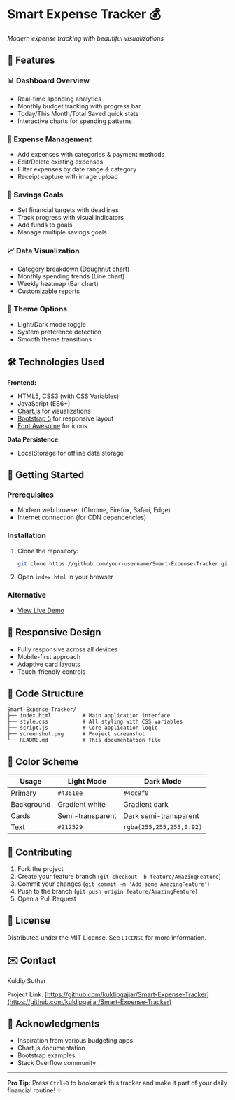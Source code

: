 # Smart Expense Tracker 💰 
*Modern expense tracking with beautiful visualizations*

## 🌟 Features

### 📊 Dashboard Overview
- Real-time spending analytics
- Monthly budget tracking with progress bar
- Today/This Month/Total Saved quick stats
- Interactive charts for spending patterns

### 💸 Expense Management
- Add expenses with categories & payment methods
- Edit/Delete existing expenses
- Filter expenses by date range & category
- Receipt capture with image upload

### 🎯 Savings Goals
- Set financial targets with deadlines
- Track progress with visual indicators
- Add funds to goals
- Manage multiple savings goals

### 📈 Data Visualization
- Category breakdown (Doughnut chart)
- Monthly spending trends (Line chart)
- Weekly heatmap (Bar chart)
- Customizable reports

### 🎨 Theme Options
- Light/Dark mode toggle
- System preference detection
- Smooth theme transitions

## 🛠️ Technologies Used

**Frontend:**
- HTML5, CSS3 (with CSS Variables)
- JavaScript (ES6+)
- [Chart.js](https://www.chartjs.org/) for visualizations
- [Bootstrap 5](https://getbootstrap.com/) for responsive layout
- [Font Awesome](https://fontawesome.com/) for icons

**Data Persistence:**
- LocalStorage for offline data storage

## 🚀 Getting Started

### Prerequisites
- Modern web browser (Chrome, Firefox, Safari, Edge)
- Internet connection (for CDN dependencies)

### Installation
1. Clone the repository:
   ```bash
   git clone https://github.com/your-username/Smart-Expense-Tracker.git
   ```
2. Open `index.html` in your browser

### Alternative
- [View Live Demo](https://kuldipgajjar.github.io/Smart-Expense-Tracker/)

## 📱 Responsive Design
- Fully responsive across all devices
- Mobile-first approach
- Adaptive card layouts
- Touch-friendly controls

## 🧩 Code Structure

```
Smart-Expense-Tracker/
├── index.html          # Main application interface
├── style.css           # All styling with CSS variables
├── script.js           # Core application logic
├── screenshot.png      # Project screenshot
└── README.md           # This documentation file
```

## 🌈 Color Scheme

| Usage                | Light Mode       | Dark Mode        |
|----------------------|------------------|------------------|
| Primary              | `#4361ee`        | `#4cc9f0`        |
| Background           | Gradient white   | Gradient dark    |
| Cards                | Semi-transparent | Dark semi-transparent |
| Text                 | `#212529`        | `rgba(255,255,255,0.92)` |

## 🤝 Contributing

1. Fork the project
2. Create your feature branch (`git checkout -b feature/AmazingFeature`)
3. Commit your changes (`git commit -m 'Add some AmazingFeature'`)
4. Push to the branch (`git push origin feature/AmazingFeature`)
5. Open a Pull Request

## 📄 License

Distributed under the MIT License. See `LICENSE` for more information.

## ✉️ Contact

Kuldip Suthar

Project Link: [https://github.com/kuldipgajjar/Smart-Expense-Tracker](https://github.com/kuldipgajjar/Smart-Expense-Tracker)

## 🙏 Acknowledgments

- Inspiration from various budgeting apps
- Chart.js documentation
- Bootstrap examples
- Stack Overflow community

---

**Pro Tip:** Press `Ctrl+D` to bookmark this tracker and make it part of your daily financial routine! 💡
